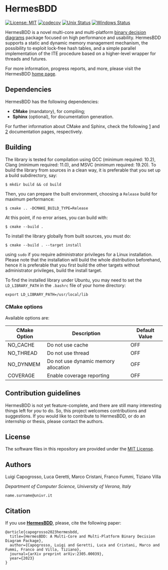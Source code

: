 # HermesBDD #

[![License: MIT](https://img.shields.io/badge/License-MIT-yellow.svg)](https://opensource.org/licenses/MIT)
[![codecov](https://codecov.io/gh/luigicapogrosso/HermesBDD/branch/main/graph/badge.svg)](https://codecov.io/gh/luigicapogrosso/HermesBDD)
[![Unix Status](https://github.com/luigicapogrosso/HermesBDD/workflows/Unix/badge.svg)](https://github.com/luigicapogrosso/HermesBDD/actions/workflows/unix.yml)
[![Windows Status](https://github.com/luigicapogrosso/HermesBDD/workflows/Windows/badge.svg)](https://github.com/luigicapogrosso/HermesBDD/actions/workflows/windows.yml)

HermesBDD is a novel multi-core and multi-platform [binary decision diagrams](https://en.wikipedia.org/wiki/Binary_decision_diagram) package focused on high performance and usability. HermesBDD supports a static and dynamic memory management mechanism, the possibility to exploit lock-free hash tables, and a simple parallel implementation of the ITE procedure based on a higher-level wrapper for threads and futures.

For more information, progress reports, and more, please visit the HermesBDD [home page](https://luigicapogrosso.github.io/HermesBDD/).

## Dependencies ##

HermesBDD has the following dependencies:

- **CMake** (mandatory), for compiling;
- **Sphinx** (optional), for documentation generation.

For further information about CMake and Sphinx, check the following [1](https://cmake.org/) and [2](https://www.sphinx-doc.org/en/master/) documentation pages, respectively.

## Building ##

The library is tested for compilation using GCC (minimum required: 10.2), Clang (minimum required: 11.0), and MSVC (minimum required: 19.20). To build the library from sources in a clean way, it is preferable that you set up a build subdirectory, say:

```
$ mkdir build && cd build
```

Then, you can prepare the built environment, choosing a `Release` build for maximum performance:

```
$ cmake .. -DCMAKE_BUILD_TYPE=Release
```

At this point, if no error arises, you can build with:

```
$ cmake --build .
```

To install the library globally from built sources, you must do:

```
$ cmake --build . --target install
```

using `sudo` if you require administrator privileges for a Linux installation. Please note that the installation will build the whole distribution beforehand, hence it is preferable that you first build the other targets without administrator privileges, build the install target.

To find the installed library under Ubuntu, you may need to set the `LD_LIBRARY_PATH` in the `.bashrc` file of your home directory:

```
export LD_LIBRARY_PATH=/usr/local/lib
```

### CMake options ###

Available options are:

| CMake Option | Description                          | Default Value |
| ------------ | ------------------------------------ | ------------- |
| NO_CACHE     | Do not use cache                     | OFF           |
| NO_THREAD    | Do not use thread                    | OFF           |
| NO_DYNMEM    | Do not use dynamic memory allocation | OFF           |
| COVERAGE     | Enable coverage reporting            | OFF           |

## Contribution guidelines ##

HermesBDD is not yet feature-complete, and there are still many interesting things left
for _you_ to do. So, this project welcomes contributions and suggestions. If you would
like to contribute to HermesBDD, or do an internship or thesis, please contact the authors.

## License ##

The software files in this repository are provided under the [MIT License](./LICENSE).


## Authors ##

Luigi Capogrosso, Luca Geretti, Marco Cristani, Franco Fummi, Tiziano Villa

*Department of Computer Science, University of Verona, Italy*

`name.surname@univr.it`

## Citation ##

If you use [**HermesBDD**](https://arxiv.org/abs/2305.00039), please, cite the following paper:
```
@article{capogrosso2023hermesbdd,
  title={HermesBDD: A Multi-Core and Multi-Platform Binary Decision Diagram Package},
  author={Capogrosso, Luigi and Geretti, Luca and Cristani, Marco and Fummi, Franco and Villa, Tiziano},
  journal={arXiv preprint arXiv:2305.00039},
  year={2023}
}
```
